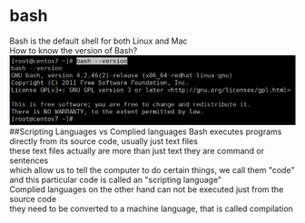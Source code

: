 # bash
Bash is the default shell for both Linux and Mac<br>
How to know the version of Bash?<br>
<img src="/img/bash--version.png" alt="bash version"><br>
##Scripting Languages vs Complied languages
Bash executes programs directly from its source code, usually just text files<br>
these text files actually are more than just text they are command or sentences<br>
which allow us to tell the computer to do certain things, we call them "code"<br>
and this particular code is called an "scripting language"<br>
Complied languages on the other hand can not be executed just from the source code <br>
they need to be converted to a machine language, that is called compilation<br>
